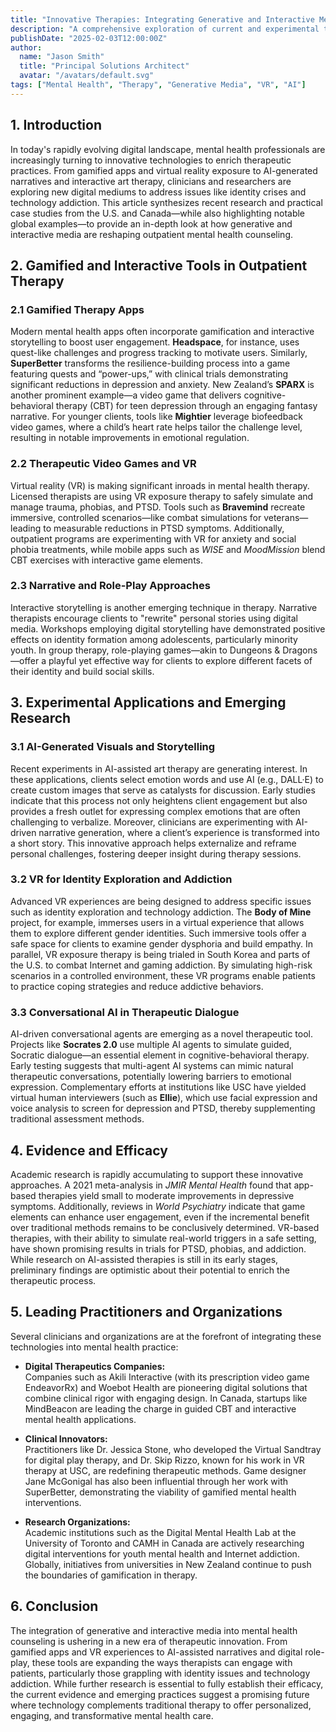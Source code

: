 ```yaml
---
title: "Innovative Therapies: Integrating Generative and Interactive Media in Mental Health Counseling"
description: "A comprehensive exploration of current and experimental tools that utilize generative and interactive media in outpatient mental health therapy, with a focus on identity issues and technology addiction."
publishDate: "2025-02-03T12:00:00Z"
author:
  name: "Jason Smith"
  title: "Principal Solutions Architect"
  avatar: "/avatars/default.svg"
tags: ["Mental Health", "Therapy", "Generative Media", "VR", "AI"]
---
```


## 1. Introduction

In today's rapidly evolving digital landscape, mental health professionals are increasingly turning to innovative technologies to enrich therapeutic practices. From gamified apps and virtual reality exposure to AI-generated narratives and interactive art therapy, clinicians and researchers are exploring new digital mediums to address issues like identity crises and technology addiction. This article synthesizes recent research and practical case studies from the U.S. and Canada—while also highlighting notable global examples—to provide an in-depth look at how generative and interactive media are reshaping outpatient mental health counseling.

## 2. Gamified and Interactive Tools in Outpatient Therapy

### 2.1 Gamified Therapy Apps

Modern mental health apps often incorporate gamification and interactive storytelling to boost user engagement. **Headspace**, for instance, uses quest-like challenges and progress tracking to motivate users. Similarly, **SuperBetter** transforms the resilience-building process into a game featuring quests and “power-ups,” with clinical trials demonstrating significant reductions in depression and anxiety. New Zealand’s **SPARX** is another prominent example—a video game that delivers cognitive-behavioral therapy (CBT) for teen depression through an engaging fantasy narrative. For younger clients, tools like **Mightier** leverage biofeedback video games, where a child’s heart rate helps tailor the challenge level, resulting in notable improvements in emotional regulation.

### 2.2 Therapeutic Video Games and VR

Virtual reality (VR) is making significant inroads in mental health therapy. Licensed therapists are using VR exposure therapy to safely simulate and manage trauma, phobias, and PTSD. Tools such as **Bravemind** recreate immersive, controlled scenarios—like combat simulations for veterans—leading to measurable reductions in PTSD symptoms. Additionally, outpatient programs are experimenting with VR for anxiety and social phobia treatments, while mobile apps such as *WISE* and *MoodMission* blend CBT exercises with interactive game elements.

### 2.3 Narrative and Role-Play Approaches

Interactive storytelling is another emerging technique in therapy. Narrative therapists encourage clients to "rewrite" personal stories using digital media. Workshops employing digital storytelling have demonstrated positive effects on identity formation among adolescents, particularly minority youth. In group therapy, role-playing games—akin to Dungeons & Dragons—offer a playful yet effective way for clients to explore different facets of their identity and build social skills.

## 3. Experimental Applications and Emerging Research

### 3.1 AI-Generated Visuals and Storytelling

Recent experiments in AI-assisted art therapy are generating interest. In these applications, clients select emotion words and use AI (e.g., DALL·E) to create custom images that serve as catalysts for discussion. Early studies indicate that this process not only heightens client engagement but also provides a fresh outlet for expressing complex emotions that are often challenging to verbalize. Moreover, clinicians are experimenting with AI-driven narrative generation, where a client’s experience is transformed into a short story. This innovative approach helps externalize and reframe personal challenges, fostering deeper insight during therapy sessions.

### 3.2 VR for Identity Exploration and Addiction

Advanced VR experiences are being designed to address specific issues such as identity exploration and technology addiction. The **Body of Mine** project, for example, immerses users in a virtual experience that allows them to explore different gender identities. Such immersive tools offer a safe space for clients to examine gender dysphoria and build empathy. In parallel, VR exposure therapy is being trialed in South Korea and parts of the U.S. to combat Internet and gaming addiction. By simulating high-risk scenarios in a controlled environment, these VR programs enable patients to practice coping strategies and reduce addictive behaviors.

### 3.3 Conversational AI in Therapeutic Dialogue

AI-driven conversational agents are emerging as a novel therapeutic tool. Projects like **Socrates 2.0** use multiple AI agents to simulate guided, Socratic dialogue—an essential element in cognitive-behavioral therapy. Early testing suggests that multi-agent AI systems can mimic natural therapeutic conversations, potentially lowering barriers to emotional expression. Complementary efforts at institutions like USC have yielded virtual human interviewers (such as **Ellie**), which use facial expression and voice analysis to screen for depression and PTSD, thereby supplementing traditional assessment methods.

## 4. Evidence and Efficacy

Academic research is rapidly accumulating to support these innovative approaches. A 2021 meta-analysis in *JMIR Mental Health* found that app-based therapies yield small to moderate improvements in depressive symptoms. Additionally, reviews in *World Psychiatry* indicate that game elements can enhance user engagement, even if the incremental benefit over traditional methods remains to be conclusively determined. VR-based therapies, with their ability to simulate real-world triggers in a safe setting, have shown promising results in trials for PTSD, phobias, and addiction. While research on AI-assisted therapies is still in its early stages, preliminary findings are optimistic about their potential to enrich the therapeutic process.

## 5. Leading Practitioners and Organizations

Several clinicians and organizations are at the forefront of integrating these technologies into mental health practice:

- **Digital Therapeutics Companies:**  
  Companies such as Akili Interactive (with its prescription video game EndeavorRx) and Woebot Health are pioneering digital solutions that combine clinical rigor with engaging design. In Canada, startups like MindBeacon are leading the charge in guided CBT and interactive mental health applications.

- **Clinical Innovators:**  
  Practitioners like Dr. Jessica Stone, who developed the Virtual Sandtray for digital play therapy, and Dr. Skip Rizzo, known for his work in VR therapy at USC, are redefining therapeutic methods. Game designer Jane McGonigal has also been influential through her work with SuperBetter, demonstrating the viability of gamified mental health interventions.

- **Research Organizations:**  
  Academic institutions such as the Digital Mental Health Lab at the University of Toronto and CAMH in Canada are actively researching digital interventions for youth mental health and Internet addiction. Globally, initiatives from universities in New Zealand continue to push the boundaries of gamification in therapy.

## 6. Conclusion

The integration of generative and interactive media into mental health counseling is ushering in a new era of therapeutic innovation. From gamified apps and VR experiences to AI-assisted narratives and digital role-play, these tools are expanding the ways therapists can engage with patients, particularly those grappling with identity issues and technology addiction. While further research is essential to fully establish their efficacy, the current evidence and emerging practices suggest a promising future where technology complements traditional therapy to offer personalized, engaging, and transformative mental health care.
